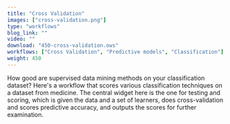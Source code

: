 ```yaml
---
title: "Cross Validation"
images: ["cross-validation.png"]
type: "workflows"
blog_link: ""
video: ""
download: "450-cross-validation.ows"
workflows: ["Cross Validation", "Predictive models", "Classification"]
weight: 450
---
```


How good are supervised data mining methods on your classification dataset? Here's a workflow that scores various classification techniques on a dataset from medicine. The central widget here is the one for testing and scoring, which is given the data and a set of learners, does cross-validation and scores predictive accuracy, and outputs the scores for further examination.
